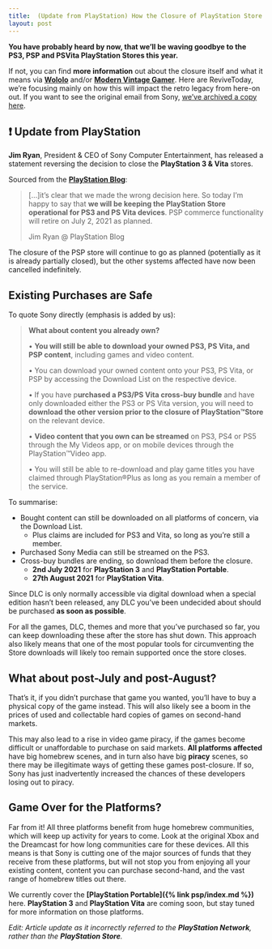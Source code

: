 ```yaml
---
title:  (Update from PlayStation) How the Closure of PlayStation Store affects Retro
layout: post
---
```


**You have probably heard by now, that we’ll be waving goodbye to the PS3, PSP and PSVita PlayStation Stores this year.**

If not, you can find **more information** out about the closure itself and what it means via [**Wololo**](https://wololo.net/2021/03/30/confirmed-sony-to-close-ps3-ps-vita-and-psp-online-stores-this-summer/) and/or [**Modern Vintage Gamer**](https://www.youtube.com/watch?v=hdKsBOwmx_E). Here are ReviveToday, we’re focusing mainly on how this will impact the retro legacy from here-on out. If you want to see the original email from Sony, [we’ve archived a copy here](https://revive.today/static/psn-closure.html).

## ❗ Update from PlayStation

**Jim Ryan**, President & CEO of Sony Computer Entertainment, has released a statement reversing the decision to close the **PlayStation 3 & Vita** stores.

Sourced from the **[PlayStation Blog](https://blog.playstation.com/2021/04/19/playstation-store-on-ps3-and-ps-vita-will-continue-operations/)**:

> \[…\]it’s clear that we made the wrong decision here. So today I’m happy to say that **we will be keeping the PlayStation Store operational for PS3 and PS Vita devices**. PSP commerce functionality will retire on July 2, 2021 as planned.
> 
> Jim Ryan @ PlayStation Blog

The closure of the PSP store will continue to go as planned (potentially as it is already partially closed), but the other systems affected have now been cancelled indefinitely.

## Existing Purchases are Safe

To quote Sony directly (emphasis is added by us):

> **What about content you already own?**
> 
> • **You will still be able to download your owned PS3, PS Vita, and PSP content**, including games and video content.
> 
> • You can download your owned content onto your PS3, PS Vita, or PSP by accessing the Download List on the respective device.
> 
> • If you have p**urchased a PS3/PS Vita cross-buy bundle** and have only downloaded either the PS3 or PS Vita version, you will need to **download the other version prior to the closure of PlayStation™Store** on the relevant device.
> 
> • **Video content that you own can be streamed** on PS3, PS4 or PS5 through the My Videos app, or on mobile devices through the PlayStation™Video app.
> 
> • You will still be able to re-download and play game titles you have claimed through PlayStation®Plus as long as you remain a member of the service.

To summarise:

* Bought content can still be downloaded on all platforms of concern, via the Download List.
  * Plus claims are included for PS3 and Vita, so long as you’re still a member.
* Purchased Sony Media can still be streamed on the PS3.
* Cross-buy bundles are ending, so download them before the closure.
  * **2nd July 2021** for **PlayStation 3** and **PlayStation Portable**.
  * **27th August 2021** for **PlayStation Vita**.

Since DLC is only normally accessible via digital download when a special edition hasn’t been released, any DLC you’ve been undecided about should be purchased **as soon as possible**.

For all the games, DLC, themes and more that you’ve purchased so far, you can keep downloading these after the store has shut down. This approach also likely means that one of the most popular tools for circumventing the Store downloads will likely too remain supported once the store closes.

## What about post-July and post-August?

That’s it, if you didn’t purchase that game you wanted, you’ll have to buy a physical copy of the game instead. This will also likely see a boom in the prices of used and collectable hard copies of games on second-hand markets.

This may also lead to a rise in video game piracy, if the games become difficult or unaffordable to purchase on said markets. **All platforms affected** have big homebrew scenes, and in turn also have big **piracy** scenes, so there may be illegitimate ways of getting these games post-closure. If so, Sony has just inadvertently increased the chances of these developers losing out to piracy.

## Game Over for the Platforms?

Far from it! All three platforms benefit from huge homebrew communities, which will keep up activity for years to come. Look at the original Xbox and the Dreamcast for how long communities care for these devices. All this means is that Sony is cutting one of the major sources of funds that they receive from these platforms, but will not stop you from enjoying all your existing content, content you can purchase second-hand, and the vast range of homebrew titles out there.

We currently cover the **[PlayStation Portable]({% link psp/index.md %})** here. **PlayStation 3** and **PlayStation Vita** are coming soon, but stay tuned for more information on those platforms.

_Edit: Article update as it incorrectly referred to the **PlayStation Network**, rather than the **PlayStation Store**._
